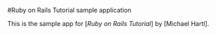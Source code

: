 #Ruby on Rails Tutorial sample application

This is the sample app for 
[*Ruby on Rails Tutorial*] by [Michael Hartl].

